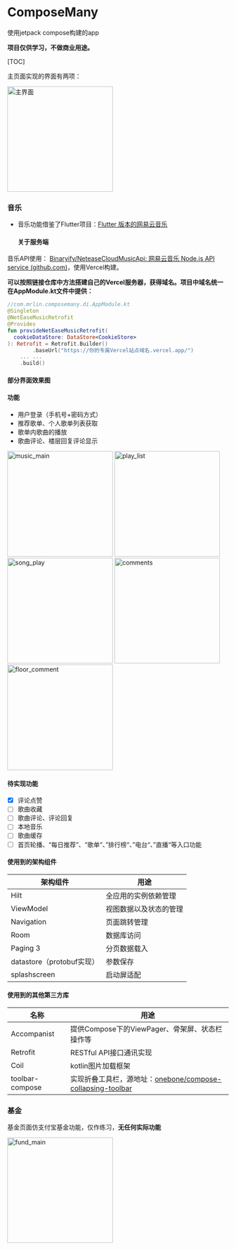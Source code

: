 # ComposeMany
使用jetpack compose构建的app

**项目仅供学习，不做商业用途。**

[TOC]

主页面实现的界面有两项：

<img src="https://github.com/Mr-lin930819/ComposeMany/blob/0f5ac3f8cbf3ab24882ec24b5bdf1aabc7c6f2fd/screenshots/main.png" width=240 alt="主界面" />

### 音乐

- 音乐功能借鉴了Flutter项目：[Flutter 版本的网易云音乐 ](https://github.com/fluttercandies/NeteaseCloudMusic)

	#### 关于服务端

音乐API使用： [Binaryify/NeteaseCloudMusicApi: 网易云音乐 Node.js API service (github.com)](https://github.com/Binaryify/NeteaseCloudMusicApi)，使用Vercel构建。

**可以按照链接仓库中方法搭建自己的Vercel服务器，获得域名。项目中域名统一在AppModule.kt文件中提供：**

```kotlin
//com.mrlin.composemany.di.AppModule.kt
@Singleton
@NetEaseMusicRetrofit
@Provides
fun provideNetEaseMusicRetrofit(
  cookieDataStore: DataStore<CookieStore>
): Retrofit = Retrofit.Builder()
		.baseUrl("https://你的专属Vercel站点域名.vercel.app/")
    ... ...
    .build()
```

#### 部分界面效果图

#### 功能

- 用户登录（手机号+密码方式）
- 推荐歌单、个人歌单列表获取
- 歌单内歌曲的播放
- 歌曲评论、楼层回复评论显示

<img src="https://github.com/Mr-lin930819/ComposeMany/raw/main/screenshots/music_main.jpg" width=240 alt="music_main" />  <img src="https://github.com/Mr-lin930819/ComposeMany/raw/main/screenshots/play_list.jpeg" width=240 alt="play_list" />  <img src="https://github.com/Mr-lin930819/ComposeMany/raw/main/screenshots/song_play.png" width=240 alt="song_play" />
<img src="https://github.com/Mr-lin930819/ComposeMany/raw/main/screenshots/comments.png" width=240 alt="comments" />  <img src="https://github.com/Mr-lin930819/ComposeMany/raw/main/screenshots/floor_comment.jpg" width=240 alt="floor_comment" />

#### 待实现功能

- [x] 评论点赞
- [ ] 歌曲收藏
- [ ] 歌曲评论、评论回复
- [ ] 本地音乐
- [ ] 歌曲缓存
- [ ] 首页轮播、“每日推荐”、“歌单“、”排行榜“、”电台“、”直播“等入口功能

#### 使用到的架构组件

| 架构组件                  | 用途                   |
| ------------------------- | ---------------------- |
| Hilt                      | 全应用的实例依赖管理   |
| ViewModel                 | 视图数据以及状态的管理 |
| Navigation                | 页面跳转管理           |
| Room                      | 数据库访问             |
| Paging 3                  | 分页数据载入           |
| datastore（protobuf实现） | 参数保存               |
| splashscreen              | 启动屏适配             |

#### 使用到的其他第三方库

| 名称            | 用途                                                         |
| --------------- | ------------------------------------------------------------ |
| Accompanist     | 提供Compose下的ViewPager、骨架屏、状态栏操作等               |
| Retrofit        | RESTful API接口通讯实现                                      |
| Coil            | kotlin图片加载框架                                           |
| toolbar-compose | 实现折叠工具栏，源地址：[onebone/compose-collapsing-toolbar](https://github.com/onebone/compose-collapsing-toolbar) |


### 基金

基金页面仿支付宝基金功能，仅作练习，**无任何实际功能**

<img src="https://github.com/Mr-lin930819/ComposeMany/blob/0f5ac3f8cbf3ab24882ec24b5bdf1aabc7c6f2fd/screenshots/fund_main.png" width=240 alt="fund_main" />


